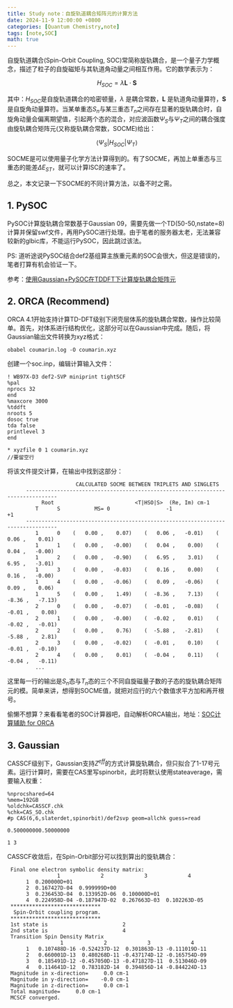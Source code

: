 ```yaml
---
title: Study note：自旋轨道耦合矩阵元的计算方法
date: 2024-11-9 12:00:00 +0800
categories: [Quantum Chemistry,note]
tags: [note,SOC]     
math: true
---
```

自旋轨道耦合(Spin-Orbit Coupling, SOC)常简称旋轨耦合，是一个量子力学概念，描述了粒子的自旋磁矩与其轨道角动量之间相互作用。它的数学表示为：

$$
H_{SOC} = \lambda \mathbf{L} \cdot \mathbf{S}
$$

其中：$H_{SOC}$是自旋轨道耦合的哈密顿量，$\lambda$ 是耦合常数，$\mathbf{L}$ 是轨道角动量算符，$\mathbf{S}$ 是自旋角动量算符。当某单重态$S_n$与某三重态$T_n$之间存在显著的旋轨耦合时，自旋角动量会偏离期望值，引起两个态的混合，对应波函数$\Psi_S$与$\Psi_T$之间的耦合强度由旋轨耦合矩阵元(又称旋轨耦合常数，SOCME)给出：

$$
\langle \Psi_S |H_{SOC}| \Psi_T \rangle
$$

SOCME是可以使用量子化学方法计算得到的。有了SOCME，再加上单重态与三重态的能差$\Delta E_{ST}$，就可以计算ISC的速率了。

总之，本文记录一下SOCME的不同计算方法，以备不时之需。
## 1. PySOC
PySOC计算旋轨耦合常数基于Gaussian 09，需要先做一个TD(50-50,nstate=8)计算并保留swf文件，再用PySOC进行处理。由于笔者的服务器太老，无法兼容较新的glbic库，不能运行PySOC，因此跳过该法。

PS: 道听途说PySOC结合def2基组算主族重元素的SOC会很大，但这是错误的，笔者打算有机会验证一下。

参考：[使用Gaussian+PySOC在TDDFT下计算旋轨耦合矩阵元](http://bbs.keinsci.com/forum.php?mod=viewthread&tid=9442&fromuid=63020)

## 2. ORCA (Recommend)
ORCA 4.1开始支持计算TD-DFT级别下闭壳层体系的旋轨耦合常数，操作比较简单。首先，对体系进行结构优化，这部分可以在Gaussian中完成。随后，将Gaussian输出文件转换为xyz格式：
~~~
obabel coumarin.log -O coumarin.xyz
~~~
创建一个soc.inp，编辑计算输入文件：
~~~
! WB97X-D3 def2-SVP miniprint tightSCF
%pal
nprocs 32
end
%maxcore 3000
%tddft
nroots 5
dosoc true
tda false
printlevel 3
end

* xyzfile 0 1 coumarin.xyz
//要留空行
~~~
将该文件提交计算，在输出中找到这部分：
~~~
                      CALCULATED SOCME BETWEEN TRIPLETS AND SINGLETS                  
      --------------------------------------------------------------------------------
           Root                          <T|HSO|S>  (Re, Im) cm-1                     
         T      S           MS= 0                  -1                    +1           
      --------------------------------------------------------------------------------
         1      0    (   0.00 ,    0.07)    (   0.06 ,   -0.01)    (   0.06 ,    0.01)
         1      1    (   0.00 ,   -0.00)    (   0.04 ,    0.00)    (   0.04 ,   -0.00)
         1      2    (   0.00 ,   -0.90)    (   6.95 ,    3.01)    (   6.95 ,   -3.01)
         1      3    (   0.00 ,   -0.03)    (   0.16 ,    0.00)    (   0.16 ,   -0.00)
         1      4    (   0.00 ,   -0.06)    (   0.09 ,   -0.06)    (   0.09 ,    0.06)
         1      5    (   0.00 ,    1.49)    (  -8.36 ,    7.13)    (  -8.36 ,   -7.13)
         2      0    (   0.00 ,   -0.07)    (  -0.01 ,   -0.08)    (  -0.01 ,    0.08)
         2      1    (   0.00 ,   -0.00)    (  -0.02 ,    0.01)    (  -0.02 ,   -0.01)
         2      2    (   0.00 ,    0.76)    (  -5.88 ,   -2.81)    (  -5.88 ,    2.81)
         2      3    (   0.00 ,   -0.02)    (  -0.01 ,    0.10)    (  -0.01 ,   -0.10)
         2      4    (   0.00 ,    0.01)    (  -0.04 ,    0.11)    (  -0.04 ,   -0.11)
         ...
~~~
这里每一行的输出是$S_n$态与$T_n$态的三个不同自旋磁量子数的子态的旋轨耦合矩阵元的模。简单来讲，想得到SOCME值，就把对应行的六个数值求平方加和再开根号。

偷懒不想算？来看看笔者的SOC计算器吧，自动解析ORCA输出，地址：[SOC计算辅助 for ORCA](http://bbs.keinsci.com/forum.php?mod=viewthread&tid=51822&fromuid=63020)
## 3. Gaussian
CASSCF级别下，Gaussian支持$Z^{eff}$的方式计算旋轨耦合，但只拟合了1-17号元素。运行计算时，需要在CAS里写spinorbit，此时将默认使用stateaverage，需要输入权重：
~~~
%nprocshared=64
%mem=192GB
%oldchk=CASSCF.chk
%chk=CAS_SO.chk
#p CAS(6,6,slaterdet,spinorbit)/def2svp geom=allchk guess=read

0.500000000.50000000

1 3

~~~

CASSCF收敛后，在Spin-Orbit部分可以找到算出的旋轨耦合：

~~~
 Final one electron symbolic density matrix:
                1             2             3             4 
      1  0.200000D+01
      2  0.167427D-04  0.999999D+00
      3  0.236453D-04  0.133952D-06  0.100000D+01
      4  0.224958D-04 -0.187947D-02  0.267663D-03  0.102263D-05
 *****************************
  Spin-Orbit coupling program.
 *****************************
 1st state is                        2
 2nd state is                        4
 Transition Spin Density Matrix
                 1             2             3             4 
      1   0.107488D-16 -0.524237D-12  0.301863D-13 -0.111019D-11
      2   0.660001D-13  0.480268D-11 -0.437174D-12 -0.165754D-09
      3   0.185491D-12 -0.457050D-13 -0.471827D-11  0.513046D-09
      4   0.114641D-12  0.783182D-14  0.394856D-14 -0.844224D-13
 Magnitude in x-direction=     0.0 cm-1
 Magnitude in y-direction=    -0.0 cm-1
 Magnitude in z-direction=     0.0 cm-1
 Total magnitude=     0.0 cm-1
 MCSCF converged.
~~~






